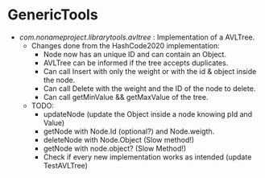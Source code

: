 # GenericTools

- _com.nonameproject.librarytools.avltree_ : Implementation of a AVLTree.
    - Changes done from the HashCode2020 implementation:
        - Node now has an unique ID and can contain an Object.
        - AVLTree can be informed if the tree accepts duplicates.
        - Can call Insert with only the weight or with the id & object inside the node.
        - Can call Delete with the weight and the ID of the node to delete.
        - Can call getMinValue && getMaxValue of the tree.
    - TODO: 
        - updateNode (update the Object inside a node knowing pId and Value)
        - getNode with Node.Id (optional?) and Node.weigth.
        - deleteNode with Node.Object (Slow method!)
        - getNode with node.object? (Slow Method!)
        - Check if every new implementation works as intended (update TestAVLTree)